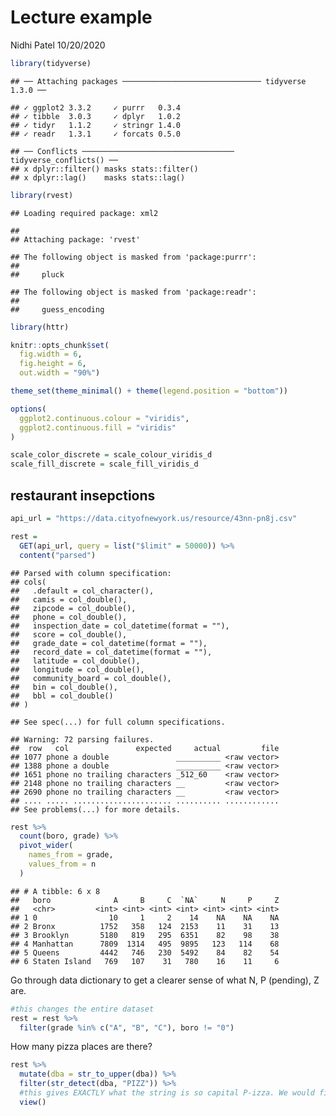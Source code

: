 Lecture example
================
Nidhi Patel
10/20/2020

``` r
library(tidyverse)
```

    ## ── Attaching packages ─────────────────────────────── tidyverse 1.3.0 ──

    ## ✓ ggplot2 3.3.2     ✓ purrr   0.3.4
    ## ✓ tibble  3.0.3     ✓ dplyr   1.0.2
    ## ✓ tidyr   1.1.2     ✓ stringr 1.4.0
    ## ✓ readr   1.3.1     ✓ forcats 0.5.0

    ## ── Conflicts ────────────────────────────────── tidyverse_conflicts() ──
    ## x dplyr::filter() masks stats::filter()
    ## x dplyr::lag()    masks stats::lag()

``` r
library(rvest)
```

    ## Loading required package: xml2

    ## 
    ## Attaching package: 'rvest'

    ## The following object is masked from 'package:purrr':
    ## 
    ##     pluck

    ## The following object is masked from 'package:readr':
    ## 
    ##     guess_encoding

``` r
library(httr)

knitr::opts_chunk$set(
  fig.width = 6,
  fig.height = 6,
  out.width = "90%")

theme_set(theme_minimal() + theme(legend.position = "bottom"))

options(
  ggplot2.continuous.colour = "viridis",
  ggplot2.continuous.fill = "viridis"
)

scale_color_discrete = scale_colour_viridis_d
scale_fill_discrete = scale_fill_viridis_d
```

## restaurant insepctions

``` r
api_url = "https://data.cityofnewyork.us/resource/43nn-pn8j.csv"

rest = 
  GET(api_url, query = list("$limit" = 50000)) %>% 
  content("parsed")
```

    ## Parsed with column specification:
    ## cols(
    ##   .default = col_character(),
    ##   camis = col_double(),
    ##   zipcode = col_double(),
    ##   phone = col_double(),
    ##   inspection_date = col_datetime(format = ""),
    ##   score = col_double(),
    ##   grade_date = col_datetime(format = ""),
    ##   record_date = col_datetime(format = ""),
    ##   latitude = col_double(),
    ##   longitude = col_double(),
    ##   community_board = col_double(),
    ##   bin = col_double(),
    ##   bbl = col_double()
    ## )

    ## See spec(...) for full column specifications.

    ## Warning: 72 parsing failures.
    ##  row   col               expected     actual         file
    ## 1077 phone a double               __________ <raw vector>
    ## 1388 phone a double               __________ <raw vector>
    ## 1651 phone no trailing characters _512_60    <raw vector>
    ## 2148 phone no trailing characters __         <raw vector>
    ## 2690 phone no trailing characters __         <raw vector>
    ## .... ..... ...................... .......... ............
    ## See problems(...) for more details.

``` r
rest %>% 
  count(boro, grade) %>% 
  pivot_wider(
    names_from = grade, 
    values_from = n
  )
```

    ## # A tibble: 6 x 8
    ##   boro              A     B     C  `NA`     N     P     Z
    ##   <chr>         <int> <int> <int> <int> <int> <int> <int>
    ## 1 0                10     1     2    14    NA    NA    NA
    ## 2 Bronx          1752   358   124  2153    11    31    13
    ## 3 Brooklyn       5180   819   295  6351    82    98    38
    ## 4 Manhattan      7809  1314   495  9895   123   114    68
    ## 5 Queens         4442   746   230  5492    84    82    54
    ## 6 Staten Island   769   107    31   780    16    11     6

Go through data dictionary to get a clearer sense of what N, P
(pending), Z are.

``` r
#this changes the entire dataset
rest = rest %>% 
  filter(grade %in% c("A", "B", "C"), boro != "0")
```

How many pizza places are there?

``` r
rest %>% 
  mutate(dba = str_to_upper(dba)) %>% 
  filter(str_detect(dba, "PIZZ")) %>% 
  #this gives EXACTLY what the string is so capital P-izza. We would find more in they were in all caps. 
  view()
```
